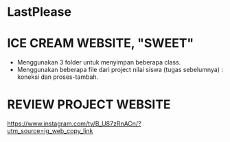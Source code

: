 # LastPlease

# ICE CREAM WEBSITE, "SWEET"
- Menggunakan 3 folder untuk menyimpan beberapa class.
- Menggunakan beberapa file dari project nilai siswa (tugas sebelumnya) : koneksi dan proses-tambah.

# REVIEW PROJECT WEBSITE
https://www.instagram.com/tv/B_U87zRnACn/?utm_source=ig_web_copy_link
